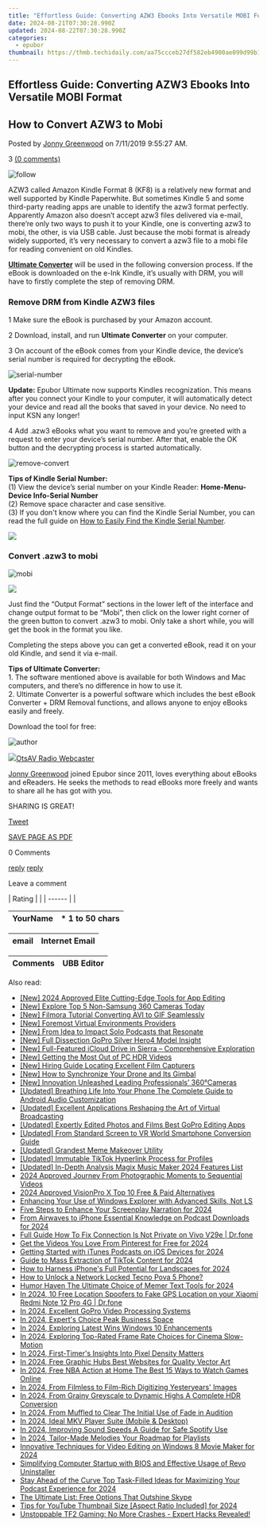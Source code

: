 ```yaml
---
title: "Effortless Guide: Converting AZW3 Ebooks Into Versatile MOBI Format"
date: 2024-08-21T07:30:28.990Z
updated: 2024-08-22T07:30:28.990Z
categories:
  - epubor
thumbnail: https://thmb.techidaily.com/aa75ccceb27df582eb4900ae099d99b1731677ace1a8dcb38cd4f8698fb9bdda.jpg
---
```


## Effortless Guide: Converting AZW3 Ebooks Into Versatile MOBI Format

## How to Convert AZW3 to Mobi

Posted by [Jonny Greenwood](https://plus.google.com/u/0/+JonnyGreenwood999) on 7/11/2019 9:55:27 AM.

3 [(0 comments)](http://www.epubor.com/#comment-area) 



![follow](http://www.epubor.com/images/follow.png)

AZW3 called Amazon Kindle Format 8 (KF8) is a relatively new format and well supported by Kindle Paperwhite. But sometimes Kindle 5 and some third-party reading apps are unable to identify the azw3 format perfectly. Apparently Amazon also doesn’t accept azw3 files delivered via e-mail, there’re only two ways to push it to your Kindle, one is converting azw3 to mobi, the other, is via USB cable. Just because the mobi format is already widely supported, it’s very necessary to convert a azw3 file to a mobi file for reading convenient on old Kindles.

**[Ultimate Converter](https://tools.techidaily.com/epubor/ultimate/)** will be used in the following conversion process. If the eBook is downloaded on the e-Ink Kindle, it’s usually with DRM, you will have to firstly complete the step of removing DRM.

### Remove DRM from Kindle AZW3 files

1 Make sure the eBook is purchased by your Amazon account.

2 Download, install, and run **Ultimate Converter** on your computer.

[](https://tools.techidaily.com/epubor/ultimate/) [](https://tools.techidaily.com/epubor/ultimate/) 

3 On account of the eBook comes from your Kindle device, the device’s serial number is required for decrypting the eBook.

![serial-number](http://www.epubor.com/images/uppic/serial-number.png)

**Update:** Epubor Ultimate now supports Kindles recognization. This means after you connect your Kindle to your computer, it will automatically detect your device and read all the books that saved in your device. No need to input KSN any longer!

4 Add .azw3 eBooks what you want to remove and you’re greeted with a request to enter your device’s serial number. After that, enable the OK button and the decrypting process is started automatically.

![remove-convert](http://www.epubor.com/images/uppic/remove-convert.png)

**Tips of Kindle Serial Number:**  
(1) View the device’s serial number on your Kindle Reader: **Home-Menu-Device Info-Serial Number**  
(2) Remove space character and case sensitive.  
(3) If you don't know where you can find the Kindle Serial Number, you can read the full guide on [How to Easily Find the Kindle Serial Number](https://tools.techidaily.com/epubor/products/).

<!-- affiliate ads begin -->
<a href="https://estore.winxdvd.com/order/checkout.php?PRODS=1412049&QTY=1&AFFILIATE=108875&CART=1"><img src="https://www.winxdvd.com/affiliate/new-banner/pt-200x200.jpg" border="0"></a>
<!-- affiliate ads end -->
### Convert .azw3 to mobi

![mobi](http://www.epubor.com/images/uppic/mobi.png)

<!-- affiliate ads begin -->
<a href="https://secure.2checkout.com/order/checkout.php?PRODS=4620780&QTY=1&AFFILIATE=108875&CART=1"><img src="https://secure.avangate.com/images/merchant/07dd4d5a72f5740ef0f035f201951476/728__90banner.jpg" border="0"></a>
<!-- affiliate ads end -->
Just find the “Output Format” sections in the lower left of the interface and change output format to be “Mobi”, then click on the lower right corner of the green button to convert .azw3 to mobi. Only take a short while, you will get the book in the format you like.

Completing the steps above you can get a converted eBook, read it on your old Kindle, and send it via e-mail.

**Tips of Ultimate Converter:**  
1\. The software mentioned above is available for both Windows and Mac computers, and there’s no difference in how to use it.  
2\. Ultimate Converter is a powerful software which includes the best eBook Converter + DRM Removal functions, and allows anyone to enjoy eBooks easily and freely.

Download the tool for free:

[](https://tools.techidaily.com/epubor/ultimate/) [](https://tools.techidaily.com/epubor/ultimate/) 

![author](https://www.epubor.com/images/uppic/jonny.png)

<!-- affiliate ads begin -->
<a href="https://otszone.ots7.com/order/checkout.php?PRODS=4713322&QTY=1&AFFILIATE=108875&CART=1"><img src="https://green.ots7.com/screenshots/OtsAV/OtsAVRadio1.90-300x188.jpg" border="0">OtsAV Radio Webcaster</a>
<!-- affiliate ads end -->
[Jonny Greenwood](https://plus.google.com/u/0/+JonnyGreenwood999) joined Epubor since 2011, loves everything about eBooks and eReaders. He seeks the methods to read eBooks more freely and wants to share all he has got with you.

SHARING IS GREAT!

[Tweet](https://twitter.com/share) 

[SAVE PAGE AS PDF](https://tools.techidaily.com/epubor/products/) 



0 Comments

[reply](https://tools.techidaily.com/epubor/products/) [reply](https://tools.techidaily.com/epubor/products/) 

Leave a comment

| Rating |  |
| ------ |  |

| YourName | \*  1 to 50 chars |
| -------- | ----------------- |

| email | Internet Email |
| ----- | -------------- |

| Comments | UBB Editor |
| -------- | ---------- |

<ins class="adsbygoogle"
     style="display:block"
     data-ad-format="autorelaxed"
     data-ad-client="ca-pub-7571918770474297"
     data-ad-slot="1223367746"></ins>



<ins class="adsbygoogle"
     style="display:block"
     data-ad-client="ca-pub-7571918770474297"
     data-ad-slot="8358498916"
     data-ad-format="auto"
     data-full-width-responsive="true"></ins>

<span class="atpl-alsoreadstyle">Also read:</span>
<div><ul>
<li><a href="https://fox-helps.techidaily.com/new-2024-approved-elite-cutting-edge-tools-for-app-editing/"><u>[New] 2024 Approved  Elite Cutting-Edge Tools for App Editing</u></a></li>
<li><a href="https://some-knowledge.techidaily.com/new-explore-top-5-non-samsung-360-cameras-today/"><u>[New] Explore Top 5 Non-Samsung 360 Cameras Today</u></a></li>
<li><a href="https://some-knowledge.techidaily.com/new-filmora-tutorial-converting-avi-to-gif-seamlessly/"><u>[New] Filmora Tutorial  Converting AVI to GIF Seamlessly</u></a></li>
<li><a href="https://some-knowledge.techidaily.com/new-foremost-virtual-environments-providers/"><u>[New] Foremost Virtual Environments Providers</u></a></li>
<li><a href="https://some-knowledge.techidaily.com/new-from-idea-to-impact-solo-podcasts-that-resonate/"><u>[New] From Idea to Impact  Solo Podcasts that Resonate</u></a></li>
<li><a href="https://some-knowledge.techidaily.com/new-full-dissection-gopro-silver-hero4-model-insight/"><u>[New] Full Dissection  GoPro Silver Hero4 Model Insight</u></a></li>
<li><a href="https://some-knowledge.techidaily.com/new-full-featured-icloud-drive-in-sierra-comprehensive-exploration/"><u>[New] Full-Featured iCloud Drive in Sierra – Comprehensive Exploration</u></a></li>
<li><a href="https://some-knowledge.techidaily.com/new-getting-the-most-out-of-pc-hdr-videos/"><u>[New] Getting the Most Out of PC HDR Videos</u></a></li>
<li><a href="https://some-knowledge.techidaily.com/new-hiring-guide-locating-excellent-film-capturers/"><u>[New] Hiring Guide  Locating Excellent Film Capturers</u></a></li>
<li><a href="https://some-knowledge.techidaily.com/new-how-to-synchronize-your-drone-and-its-gimbal/"><u>[New] How to Synchronize Your Drone and Its Gimbal</u></a></li>
<li><a href="https://some-knowledge.techidaily.com/new-innovation-unleashed-leading-professionals-360cameras/"><u>[New] Innovation Unleashed  Leading Professionals’ 360°Cameras</u></a></li>
<li><a href="https://extra-tips.techidaily.com/updated-breathing-life-into-your-phone-the-complete-guide-to-android-audio-customization/"><u>[Updated] Breathing Life Into Your Phone  The Complete Guide to Android Audio Customization</u></a></li>
<li><a href="https://some-knowledge.techidaily.com/updated-excellent-applications-reshaping-the-art-of-virtual-broadcasting/"><u>[Updated] Excellent Applications Reshaping the Art of Virtual Broadcasting</u></a></li>
<li><a href="https://some-knowledge.techidaily.com/updated-expertly-edited-photos-and-films-best-gopro-editing-apps/"><u>[Updated] Expertly Edited Photos and Films  Best GoPro Editing Apps</u></a></li>
<li><a href="https://some-knowledge.techidaily.com/updated-from-standard-screen-to-vr-world-smartphone-conversion-guide/"><u>[Updated] From Standard Screen to VR World  Smartphone Conversion Guide</u></a></li>
<li><a href="https://some-knowledge.techidaily.com/updated-grandest-meme-makeover-utility/"><u>[Updated] Grandest Meme Makeover Utility</u></a></li>
<li><a href="https://some-knowledge.techidaily.com/updated-immutable-tiktok-hyperlink-process-for-profiles/"><u>[Updated] Immutable TikTok Hyperlink Process for Profiles</u></a></li>
<li><a href="https://some-knowledge.techidaily.com/updated-in-depth-analysis-magix-music-maker-2024-features-list/"><u>[Updated] In-Depth Analysis  Magix Music Maker 2024 Features List</u></a></li>
<li><a href="https://extra-skills.techidaily.com/2024-approved-journey-from-photographic-moments-to-sequential-videos/"><u>2024 Approved  Journey From Photographic Moments to Sequential Videos</u></a></li>
<li><a href="https://fox-friendly.techidaily.com/2024-approved-visionpro-x-top-10-free-and-paid-alternatives/"><u>2024 Approved  VisionPro X  Top 10 Free & Paid Alternatives</u></a></li>
<li><a href="https://win11-tips.techidaily.com/enhancing-your-use-of-windows-explorer-with-advanced-skills-not-ls/"><u>Enhancing Your Use of Windows Explorer with Advanced Skills, Not LS</u></a></li>
<li><a href="https://some-knowledge.techidaily.com/five-steps-to-enhance-your-screenplay-narration-for-2024/"><u>Five Steps to Enhance Your Screenplay Narration for 2024</u></a></li>
<li><a href="https://some-knowledge.techidaily.com/from-airwaves-to-iphone-essential-knowledge-on-podcast-downloads-for-2024/"><u>From Airwaves to iPhone  Essential Knowledge on Podcast Downloads for 2024</u></a></li>
<li><a href="https://howto.techidaily.com/full-guide-how-to-fix-connection-is-not-private-on-vivo-v29e-drfone-by-drfone-fix-android-problems-fix-android-problems/"><u>Full Guide How To Fix Connection Is Not Private on Vivo V29e | Dr.fone</u></a></li>
<li><a href="https://some-knowledge.techidaily.com/get-the-videos-you-love-from-pinterest-for-free-for-2024/"><u>Get the Videos You Love From Pinterest for Free for 2024</u></a></li>
<li><a href="https://some-knowledge.techidaily.com/getting-started-with-itunes-podcasts-on-ios-devices-for-2024/"><u>Getting Started with iTunes Podcasts on iOS Devices for 2024</u></a></li>
<li><a href="https://some-knowledge.techidaily.com/guide-to-mass-extraction-of-tiktok-content-for-2024/"><u>Guide to Mass Extraction of TikTok Content for 2024</u></a></li>
<li><a href="https://some-knowledge.techidaily.com/how-to-harness-iphones-full-potential-for-landscapes-for-2024/"><u>How to Harness iPhone's Full Potential for Landscapes for 2024</u></a></li>
<li><a href="https://unlock-android.techidaily.com/how-to-unlock-a-network-locked-tecno-pova-5-phone-by-drfone-android/"><u>How to Unlock a Network Locked Tecno Pova 5 Phone?</u></a></li>
<li><a href="https://some-knowledge.techidaily.com/humor-haven-the-ultimate-choice-of-memer-text-tools-for-2024/"><u>Humor Haven  The Ultimate Choice of Memer Text Tools for 2024</u></a></li>
<li><a href="https://android-location.techidaily.com/in-2024-10-free-location-spoofers-to-fake-gps-location-on-your-xiaomi-redmi-note-12-pro-4g-drfone-by-drfone-virtual/"><u>In 2024, 10 Free Location Spoofers to Fake GPS Location on your Xiaomi Redmi Note 12 Pro 4G | Dr.fone</u></a></li>
<li><a href="https://some-knowledge.techidaily.com/in-2024-excellent-gopro-video-processing-systems/"><u>In 2024, Excellent GoPro Video Processing Systems</u></a></li>
<li><a href="https://some-knowledge.techidaily.com/in-2024-experts-choice-peak-business-space/"><u>In 2024, Expert's Choice  Peak Business Space</u></a></li>
<li><a href="https://some-knowledge.techidaily.com/in-2024-exploring-latest-wins-windows-10-enhancements/"><u>In 2024, Exploring Latest Wins  Windows 10 Enhancements</u></a></li>
<li><a href="https://some-knowledge.techidaily.com/in-2024-exploring-top-rated-frame-rate-choices-for-cinema-slow-motion/"><u>In 2024, Exploring Top-Rated Frame Rate Choices for Cinema Slow-Motion</u></a></li>
<li><a href="https://some-knowledge.techidaily.com/in-2024-first-timers-insights-into-pixel-density-matters/"><u>In 2024, First-Timer's Insights Into Pixel Density Matters</u></a></li>
<li><a href="https://some-knowledge.techidaily.com/in-2024-free-graphic-hubs-best-websites-for-quality-vector-art/"><u>In 2024, Free Graphic Hubs  Best Websites for Quality Vector Art</u></a></li>
<li><a href="https://some-knowledge.techidaily.com/in-2024-free-nba-action-at-home-the-best-15-ways-to-watch-games-online/"><u>In 2024, Free NBA Action at Home  The Best 15 Ways to Watch Games Online</u></a></li>
<li><a href="https://some-techniques.techidaily.com/in-2024-from-filmless-to-film-rich-digitizing-yesteryears-images/"><u>In 2024, From Filmless to Film-Rich  Digitizing Yesteryears' Images</u></a></li>
<li><a href="https://some-knowledge.techidaily.com/in-2024-from-grainy-greyscale-to-dynamic-highs-a-complete-hdr-conversion/"><u>In 2024, From Grainy Greyscale to Dynamic Highs  A Complete HDR Conversion</u></a></li>
<li><a href="https://some-knowledge.techidaily.com/in-2024-from-muffled-to-clear-the-initial-use-of-fade-in-audition/"><u>In 2024, From Muffled to Clear  The Initial Use of Fade in Audition</u></a></li>
<li><a href="https://some-knowledge.techidaily.com/in-2024-ideal-mkv-player-suite-mobile-and-desktop/"><u>In 2024, Ideal MKV Player Suite (Mobile & Desktop)</u></a></li>
<li><a href="https://some-knowledge.techidaily.com/in-2024-improving-sound-speeds-a-guide-for-safe-spotify-use/"><u>In 2024, Improving Sound Speeds  A Guide for Safe Spotify Use</u></a></li>
<li><a href="https://youtube-stream.techidaily.com/in-2024-tailor-made-melodies-your-roadmap-for-playlists/"><u>In 2024, Tailor-Made Melodies  Your Roadmap for Playlists</u></a></li>
<li><a href="https://some-knowledge.techidaily.com/innovative-techniques-for-video-editing-on-windows-8-movie-maker-for-2024/"><u>Innovative Techniques for Video Editing on Windows 8 Movie Maker for 2024</u></a></li>
<li><a href="https://win-forum.techidaily.com/simplifying-computer-startup-with-bios-and-effective-usage-of-revo-uninstaller/"><u>Simplifying Computer Startup with BIOS and Effective Usage of Revo Uninstaller</u></a></li>
<li><a href="https://extra-approaches.techidaily.com/stay-ahead-of-the-curve-top-task-filled-ideas-for-maximizing-your-podcast-experience-for-2024/"><u>Stay Ahead of the Curve  Top Task-Filled Ideas for Maximizing Your Podcast Experience for 2024</u></a></li>
<li><a href="https://tech-renaissance.techidaily.com/the-ultimate-list-free-options-that-outshine-skype/"><u>The Ultimate List: Free Options That Outshine Skype</u></a></li>
<li><a href="https://youtube-webster.techidaily.com/for-youtube-thumbnail-size-aspect-ratio-included-for-2024/"><u>Tips for YouTube Thumbnail Size [Aspect Ratio Included] for 2024</u></a></li>
<li><a href="https://win-solutions.techidaily.com/1723007959503-unstoppable-tf2-gaming-no-more-crashes-expert-hacks-revealed/"><u>Unstoppable TF2 Gaming: No More Crashes - Expert Hacks Revealed!</u></a></li>
</ul></div>
